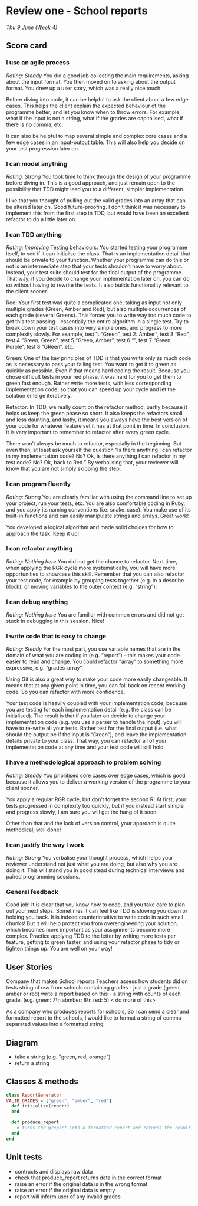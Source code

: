 # Review one - School reports
_Thu 9 June (Week 4)_

## Score card

### I use an agile process
_Rating: Steady_
You did a good job collecting the main requirements, asking about the input format. You then moved on to asking about the output format. You drew up a user story, which was a really nice touch.

Before diving into code, it can be helpful to ask the client about a few edge cases. This helps the client explain the expected behaviour of the programme better, and let you know when to throw errors. For example, what if the input is not a string, what if the grades are capitalised, what if there is no comma, etc.

It can also be helpful to map several simple and complex core cases and a few edge cases in an input-output table. This will also help you decide on your test progression later on.

### I can model anything
_Rating: Strong_
You took time to think through the design of your programme before diving in. This is a good approach, and just remain open to the possibility that TDD might lead you to a different, simpler implementation.

I like that you thought of pulling out the valid grades into an array that can be altered later on. Good future-proofing. I don’t think it was necessary to implement this from the first step in TDD, but would have been an excellent refactor to do a little later on.

### I can TDD anything
_Rating: Improving_
Testing behaviours: You started testing your programme itself, to see if it can initialise the class. That is an implementation detail that should be private to your function. Whether your programme can do this or not is an intermediate step that your tests shouldn’t have to worry about. Instead, your test suite should test for the final output of the programme. That way, if you decide to change your implementation later on, you can do so without having to rewrite the tests. It also builds functionality relevant to the client sooner.

Red: Your first test was quite a complicated one, taking as input not only multiple grades (Green, Amber and Red), but also multiple occurrences of each grade (several Greens). This forces you to write way too much code to get this test passing - essentially the entire algorithm in a single test. Try to break down your test cases into very simple ones, and progress to more complexity slowly. For example, test 1: “Green”, test 2: Amber”, test 3 “Red”, test 4 ”Green, Green”, test 5 “Green, Amber”, test 6 “”, test 7 “Green, Purple”, test 8 “GReen”, etc.

Green: One of the key principles of TDD is that you write only as much code as is necessary to pass your failing test. You want to get it to green as quickly as possible. Even if that means hard coding the result. Because you chose difficult tests in your red phase, it was hard for you to get them to green fast enough. Rather write more tests, with less corresponding implementation code, so that you can speed up your cycle and let the solution emerge iteratively.

Refactor: In TDD, we really count on the refactor method, partly because it helps us keep the green phase so short. It also keeps the refactors small and less daunting, and lastly, it means you always have the best version of your code for whatever feature set it has at that point in time. In conclusion, it is very important to remember to refactor after every green cycle.

There won’t always be much to refactor, especially in the beginning. But even then, at least ask yourself the question “Is there anything I can refactor in my implementation code? No? Ok, is there anything I can refactor in my test code? No? Ok, back to Red.” By verbalising that, your reviewer will know that you are not simply skipping the step.

### I can program fluently
_Rating: Strong_
You are clearly familiar with using the command line to set up your project, run your tests, etc. You are also comfortable coding in Ruby, and you apply its naming conventions (i.e. snake_case). You make use of its built-in functions and can easily manipulate strings and arrays. Great work!

You developed a logical algorithm and made solid choices for how to approach the task. Keep it up!

### I can refactor anything
_Rating: Nothing here_
You did not get the chance to refactor. Next time, when applying the RGR cycle more systematically, you will have more opportunities to showcase this skill. Remember that you can also refactor your test code, for example by grouping tests together (e.g. in a describe block), or moving variables to the outer context (e.g. “string”).

### I can debug anything
_Rating: Nothing here_
You are familiar with common errors and did not get stuck in debugging in this session. Nice!

### I write code that is easy to change
_Rating: Steady_
For the most part, you use variable names that are in the domain of what you are coding in (e.g. “report”) - this makes your code easier to read and change. You could refactor “array” to something more expressive, e.g. “grades_array”.

Using Git is also a great way to make your code more easily changeable. It means that at any given point in time, you can fall back on recent working code. So you can refactor with more confidence.

Your test code is heavily coupled with your implementation code, because you are testing for each implementation detail (e.g. the class can be initialised). The result is that if you later on decide to change your implementation code (e.g. you use a parser to handle the input), you will have to re-write all your tests. Rather test for the final output (i.e. what should the output be if the input is “Green”), and leave the implementation details private to your class. That way, you can refactor all of your implementation code at any time and your test code will still hold.

### I have a methodological approach to problem solving
_Rating: Steady_
You prioritised core cases over edge cases, which is good because it allows you to deliver a working version of the programme to your client sooner.

You apply a regular RGR cycle, but don’t forget the second R! At first, your tests progressed in complexity too quickly, but if you instead start simple and progress slowly, I am sure you will get the hang of it soon.

Other than that and the lack of version control, your approach is quite methodical, well done!

### I can justify the way I work
_Rating: Strong_
You verbalise your thought process, which helps your reviewer understand not just what you are doing, but also why you are doing it. This will stand you in good stead during technical interviews and paired programming sessions.

### General feedback
Good job! It is clear that you know how to code, and you take care to plan out your next steps. Sometimes it can feel like TDD is slowing you down or holding you back. It is indeed counterintuitive to write code in such small chunks! But it will help protect you from overengineering your solution, which becomes more important as your assignments become more complex. Practice applying TDD to the letter by writing more tests per feature, getting to green faster, and using your refactor phase to tidy or tighten things up. You are well on your way!

## User Stories

Company that makes School reports
Teachers assess how students did on tests
string of csv from schools containing grades - just a grade (green, amber or red)
write a report based on this -  a string with counts of each grade.
(e.g. green: 7\n abmber: 8\n red: 5) < do more of this>

As a company who produces reports for schools,
So I can send a clear and formatted report to the schools,
I would like to format a string of comma separated values into a formatted string.


## Diagram

- take a string (e.g. "green, red, orange")
- return a string

## Classes & methods

````ruby
class ReportGenerator
VALID_GRADES = ["green", "amber", "red"]
  def initialize(report)
  end

  def produce_report
    # turns the @report into a formatted report and returns the result
  end
end

````

## Unit tests

- contructs and displays raw data
- check that produce_report returns data in the correct format
- raise an error if the original data is in the wrong format
- raise an error if the original data is empty
- report will inform user of any invalid grades
  
